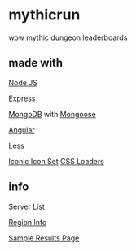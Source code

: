 # mythicrun
wow mythic dungeon leaderboards


## made with
[Node JS](https://nodejs.org)

[Express](http://expressjs.com/)

[MongoDB](https://www.mongodb.com/) with [Mongoose](http://mongoosejs.com/)

[Angular](https://angularjs.org/)

[Less](http://lesscss.org/)

[Iconic Icon Set](https://useiconic.com/open)
[CSS Loaders](https://projects.lukehaas.me/css-loaders/)


## info
[Server List](http://wowwiki.wikia.com/wiki/Realms_list)

[Region Info](https://us.battle.net/support/en/article/8500086)

[Sample Results Page](https://worldofwarcraft.com/en-us/game/pve/leaderboards/aegwynn/black-rook-hold)
